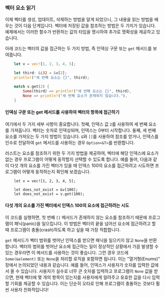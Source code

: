 ### 벡터 요소 읽기 

이제 벡터를 생성, 업데이트, 삭제하는 방법을 알게 되었으니, 그 내용을 읽는 방법을 배우는 것이 다음 단계입니다. 벡터에 저장된 값을 참조하는 방법은 두 가지가 있습니다. 예제에서는 이러한 함수가 반환하는 값의 타입을 명시하여 추가로 명확성을 제공하고 있습니다.

아래 코드는 벡터의 값을 접근하는 두 가지 방법, 즉 인덱싱 구문 또는 `get` 메서드를 보여줍니다.

```rust
    let v = vec![1, 2, 3, 4, 5];

    let third: &i32 = &v[2];
    println!("세 번째 요소는 {}", third);

    match v.get(2) {
        Some(third) => println!("세 번째 요소는 {}", third),
        None => println!("세 번째 요소가 존재하지 않습니다."),
    }
```

#### 인덱싱 구문 또는 get 메서드를 사용하여 벡터의 항목에 접근하기 

여기에서 두 가지 세부 사항이 중요합니다. 첫째, 인덱스 값 `2`를 사용하여 세 번째 요소를 가져옵니다. 벡터는 숫자로 인덱싱되며, 인덱스는 0부터 시작합니다. 둘째, 세 번째 요소를 가져오는 두 가지 방법이 있습니다. `&`와 `[]`를 사용하여 참조를 얻거나, 인덱스를 인수로 전달하여 `get` 메서드를 사용하는 경우 `Option<&T>`를 반환합니다.

러스트는 요소를 참조하기 위한 두 가지 방법을 제공하여, 벡터에 해당 인덱스에 요소가 없는 경우 프로그램이 어떻게 동작할지 선택할 수 있도록 합니다. 예를 들어, 다음과 같이 다섯 개의 요소를 가진 벡터가 있을 때 인덱스 100의 요소를 접근하려고 시도하면 프로그램이 어떻게 동작하는지 확인해 보겠습니다.

```rust,should_panic,panics
    let v = vec![1, 2, 3, 4, 5];

    let does_not_exist = &v[100];
    let does_not_exist = v.get(100);
```

#### 다섯 개의 요소를 가진 벡터에서 인덱스 100의 요소에 접근하려는 시도

이 코드를 실행하면, 첫 번째 `[]` 메서드가 존재하지 않는 요소를 참조하기 때문에 프로그램이 패닉(panic)을 일으킵니다. 이 방법은 벡터의 끝을 넘어선 요소에 접근하려고 할 때 프로그램이 충돌(crash)하도록 하고 싶을 때 가장 적합합니다.

`get` 메서드가 벡터 범위를 벗어난 인덱스를 받으면 패닉을 일으키지 않고 `None`을 반환합니다. 벡터의 범위를 벗어난 요소에 접근하는 일이 정상적인 상황에서 가끔 발생할 수 있는 경우라면 이 메서드를 사용하는 것이 좋습니다. 그런 경우 코드에 `Some(&element)` 또는 `None`을 처리할 로직을 포함하면 됩니다. 이는 "열거형(Enums)" 장에서 논의되었던 내용과 같습니다. 예를 들어, 인덱스가 사용자가 숫자를 입력한 값에서 올 수 있습니다. 사용자가 실수로 너무 큰 숫자를 입력하고 프로그램이 `None` 값을 받으면, 현재 벡터에 몇 개의 항목이 있는지를 사용자에게 알려주고 유효한 값을 다시 입력할 기회를 제공할 수 있습니다. 이는 단순히 오타로 인해 프로그램이 충돌하는 것보다 훨씬 사용자 친화적입니다!